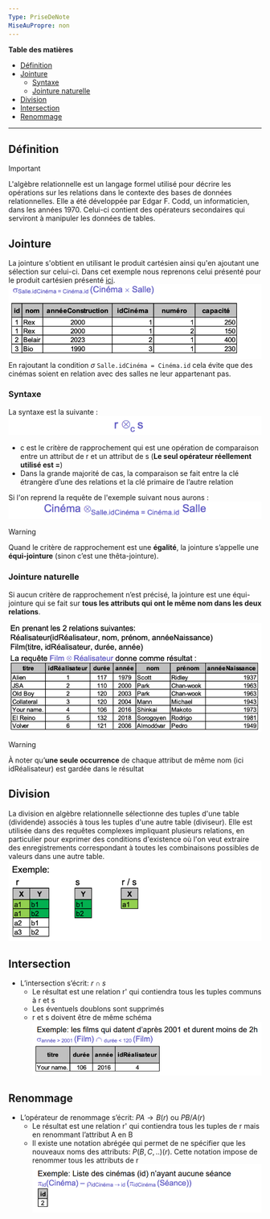 ```yaml
---
Type: PriseDeNote
MiseAuPropre: non
---
```

**Table des matières**
- [Définition](#d%C3%A9finition)
- [Jointure](#jointure)
	- [Syntaxe](#syntaxe)
	- [Jointure naturelle](#jointure-naturelle)
- [Division](#division)
- [Intersection](#intersection)
- [Renommage](#renommage)
___
## Définition
>[!important]
>L'algèbre relationnelle est un langage formel utilisé pour décrire les opérations sur les relations dans le contexte des bases de données relationnelles. Elle a été développée par Edgar F. Codd, un informaticien, dans les années 1970. Celui-ci contient des opérateurs secondaires qui serviront à manipuler les données de tables.

## Jointure
La jointure s'obtient en utilisant le produit cartésien ainsi qu'en ajoutant une sélection sur celui-ci.
Dans cet exemple nous reprenons celui présenté pour le produit cartésien présenté [ici](Opérateur%20fondamentaux.md#produit-cart%C3%A9sien).
![](/_src/img/docs/Pasted%20image%2020231230111215.png)
En rajoutant la condition $\sigma$ `Salle.idCinéma = Cinéma.id` cela évite que des cinémas soient en relation avec des salles ne leur appartenant pas.

### Syntaxe
La syntaxe est la suivante :
![](/_src/img/docs/Pasted%20image%2020231230113758.png)
- c est le critère de rapprochement qui est une opération de comparaison entre un attribut de r et un attribut de s (**Le seul opérateur réellement utilisé est =**)
- Dans la grande majorité de cas, la comparaison se fait entre la clé étrangère d’une des relations et la clé primaire de l’autre relation

Si l'on reprend la requête de l'exemple suivant nous aurons : 
![](/_src/img/docs/Pasted%20image%2020231230113948.png)
>[!warning]
>Quand le critère de rapprochement est une **égalité**, la jointure s’appelle une **équi-jointure** (sinon c’est une thêta-jointure).

### Jointure naturelle
Si aucun critère de rapprochement n’est précisé, la jointure est une équi-jointure qui se fait sur **tous les attributs qui ont le même nom dans les deux relations**.

![](/_src/img/docs/Pasted%20image%2020231230114458.png)

>[!warning]
>À noter qu’**une seule occurrence** de chaque attribut de même nom (ici idRéalisateur) est gardée dans le résultat

## Division
La division en algèbre relationnelle sélectionne des tuples d'une table (dividende) associés à tous les tuples d'une autre table (diviseur). Elle est utilisée dans des requêtes complexes impliquant plusieurs relations, en particulier pour exprimer des conditions d'existence où l'on veut extraire des enregistrements correspondant à toutes les combinaisons possibles de valeurs dans une autre table.
![](/_src/img/docs/Pasted%20image%2020231230155947.png)
## Intersection
- L’intersection s’écrit: $r \cap s$
	- Le résultat est une relation r' qui contiendra tous les tuples communs à r et s
	- Les éventuels doublons sont supprimés
	- r et s doivent être de même schéma
![](/_src/img/docs/Pasted%20image%2020231230160808.png)
## Renommage
- L’opérateur de renommage s’écrit: $PA \to B (r)$ ou $PB/A (r)$
	- Le résultat est une relation r' qui contiendra tous les tuples de r mais en renommant l’attribut A en B
	- Il existe une notation abrégée qui permet de ne spécifier que les nouveaux noms des attributs: $P(B, C,..) (r)$. Cette notation impose de renommer tous les attributs de r
![](/_src/img/docs/Pasted%20image%2020231230161121.png)
